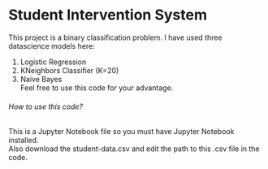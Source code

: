 # Student Intervention System
This project is a binary classification problem. I have used three datascience models here:
1. Logistic Regression
2. KNeighbors Classifier (K=20)
3. Naive Bayes  
Feel free to use this code for your advantage.
###### How to use this code?
This is a Jupyter Notebook file so you must have Jupyter Notebook installed.  
Also download the student-data.csv and edit the path to this .csv file in the code.
